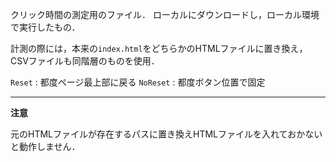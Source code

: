クリック時間の測定用のファイル．
ローカルにダウンロードし，ローカル環境で実行したもの．

計測の際には，本来の`index.html`をどちらかのHTMLファイルに置き換え，CSVファイルも同階層のものを使用．

`Reset`   : 都度ページ最上部に戻る
`NoReset` : 都度ボタン位置で固定

---

**注意**

元のHTMLファイルが存在するパスに置き換えHTMLファイルを入れておかないと動作しません．
